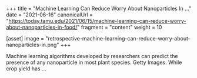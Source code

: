 +++
title = "Machine Learning Can Reduce Worry About Nanoparticles In ..."
date = "2021-06-16"
canonicalUrl = "https://today.tamu.edu/2021/06/15/machine-learning-can-reduce-worry-about-nanoparticles-in-food/"
fragment = "content"
weight = 10

[asset]
    image = "retrospective-machine-learning-can-reduce-worry-about-nanoparticles-in.png"
+++

Machine learning algorithms developed by researchers can predict the 
presence of any nanoparticle in most plant species. Getty Images. While 
crop yield has ...
